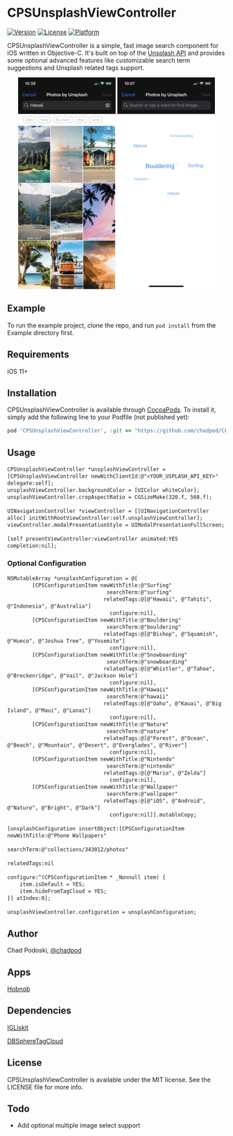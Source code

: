 # CPSUnsplashViewController

[![Version](https://img.shields.io/cocoapods/v/CPSUnsplashViewController.svg?style=flat)](https://cocoapods.org/pods/CPSUnsplashViewController)
[![License](https://img.shields.io/cocoapods/l/CPSUnsplashViewController.svg?style=flat)](https://cocoapods.org/pods/CPSUnsplashViewController)
[![Platform](https://img.shields.io/cocoapods/p/CPSUnsplashViewController.svg?style=flat)](https://cocoapods.org/pods/CPSUnsplashViewController)

CPSUnsplashViewController is a simple, fast image search component for iOS written in Objective-C. It's built on top of the [Unsplash API](https://unsplash.com/documentation) and provides some optional advanced features like customizable search term suggestions and Unsplash related tags support.

<p align="center" >
  <img src="https://github.com/chadpod/CPSUnsplashViewController/blob/master/Example/Screenshots/unsplash-photo-grid.jpg" height="487" width="225" alt="Photo Grid" title="Photo Grid">
  <img src="https://github.com/chadpod/CPSUnsplashViewController/blob/master/Example/Screenshots/unsplash-keyword-cloud.jpg" height="487" width="225" alt="Search Suggestions Cloud" title="Search Suggestions Cloud">
</p>

## Example

To run the example project, clone the repo, and run `pod install` from the Example directory first.

## Requirements

iOS 11+

## Installation

CPSUnsplashViewController is available through [CocoaPods](https://cocoapods.org). To install
it, simply add the following line to your Podfile (not published yet):

```ruby
pod 'CPSUnsplashViewController', :git => "https://github.com/chadpod/CPSUnsplashViewController.git"
```

## Usage

```
CPSUnsplashViewController *unsplashViewController = [CPSUnsplashViewController newWithClientId:@"<YOUR_USPLASH_API_KEY>" delegate:self];
unsplashViewController.backgroundColor = [UIColor whiteColor];
unsplashViewController.cropAspectRatio = CGSizeMake(320.f, 568.f);

UINavigationController *viewController = [[UINavigationController alloc] initWithRootViewController:self.unsplashViewController];
viewController.modalPresentationStyle = UIModalPresentationFullScreen;
    
[self presentViewController:viewController animated:YES completion:nil];
```

### Optional Configuration

```
NSMutableArray *unsplashConfiguration = @[
        [CPSConfigurationItem newWithTitle:@"Surfing"
                                searchTerm:@"surfing"
                               relatedTags:@[@"Hawaii", @"Tahiti", @"Indonesia", @"Australia"]
                                 configure:nil],
        [CPSConfigurationItem newWithTitle:@"Bouldering"
                                searchTerm:@"bouldering"
                               relatedTags:@[@"Bishop", @"Squamish", @"Hueco", @"Joshua Tree", @"Yosemite"]
                                 configure:nil],
        [CPSConfigurationItem newWithTitle:@"Snowboarding"
                                searchTerm:@"snowboarding"
                               relatedTags:@[@"Whistler", @"Tahoe", @"Breckenridge", @"Vail", @"Jackson Hole"]
                                 configure:nil],
        [CPSConfigurationItem newWithTitle:@"Hawaii"
                                searchTerm:@"hawaii"
                               relatedTags:@[@"Oahu", @"Kauai", @"Big Island", @"Maui", @"Lanai"]
                                 configure:nil],
        [CPSConfigurationItem newWithTitle:@"Nature"
                                searchTerm:@"nature"
                               relatedTags:@[@"Forest", @"Ocean", @"Beach", @"Mountain", @"Desert", @"Everglades", @"River"]
                                 configure:nil],
        [CPSConfigurationItem newWithTitle:@"Nintendo"
                                searchTerm:@"nintendo"
                               relatedTags:@[@"Mario", @"Zelda"]
                                 configure:nil],
        [CPSConfigurationItem newWithTitle:@"Wallpaper"
                                searchTerm:@"wallpaper"
                               relatedTags:@[@"iOS", @"Android", @"Nature", @"Bright", @"Dark"]
                                 configure:nil]].mutableCopy;
                                 
[unsplashConfiguration insertObject:[CPSConfigurationItem newWithTitle:@"Phone Wallpapers"
                                                            searchTerm:@"collections/343012/photos"
                                                           relatedTags:nil
                                                             configure:^(CPSConfigurationItem * _Nonnull item) {
    item.isDefault = YES;
    item.hideFromTagCloud = YES;
}] atIndex:0];

unsplashViewController.configuration = unsplashConfiguration;
```

## Author

Chad Podoski, [@chadpod](http://twitter.com/chadpod)

## Apps

[Hobnob](https://hobnob.io)

## Dependencies

[IGLiskit](https://github.com/Instagram/IGListKit)

[DBSphereTagCloud](https://github.com/dongxinb/DBSphereTagCloud)

## License

CPSUnsplashViewController is available under the MIT license. See the LICENSE file for more info.

## Todo

* Add optional multiple image select support
